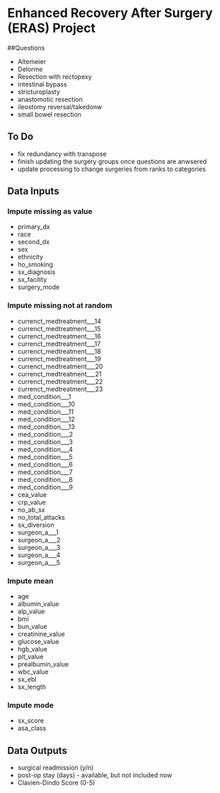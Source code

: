 # Enhanced Recovery After Surgery (ERAS) Project

##Questions
- Altemeier
- Delorme
- Resection with rectopexy
- intestinal bypass
- stricturoplasty
- anastomotic resection
- ileostomy reversal/takedonw
- small bowel resection

## To Do
- fix redundancy with transpose
- finish updating the surgery groups once questions are anwsered
- update processing to change surgeries from ranks to categories

## Data Inputs
### Impute missing as value
- primary_dx
- race
- second_dx
- sex
- ethnicity
- ho_smoking
- sx_diagnosis
- sx_facility
- surgery_mode
### Impute missing not at random
- currenct_medtreatment___14
- currenct_medtreatment___15
- currenct_medtreatment___16
- currenct_medtreatment___17
- currenct_medtreatment___18
- currenct_medtreatment___19
- currenct_medtreatment___20
- currenct_medtreatment___21
- currenct_medtreatment___22
- currenct_medtreatment___23
- med_condition___1
- med_condition___10
- med_condition___11
- med_condition___12
- med_condition___13
- med_condition___2
- med_condition___3
- med_condition___4
- med_condition___5
- med_condition___6
- med_condition___7
- med_condition___8
- med_condition___9
- cea_value
- crp_value
- no_ab_sx
- no_total_attacks
- sx_diversion
- surgeon_a___1
- surgeon_a___2
- surgeon_a___3
- surgeon_a___4
- surgeon_a___5
### Impute mean
- age
- albumin_value
- alp_value
- bmi
- bun_value
- creatinine_value
- glucose_value
- hgb_value
- plt_value
- prealbumin_value
- wbc_value
- sx_ebl
- sx_length
### Impute mode
- sx_score
- asa_class

## Data Outputs
- surgical readmission (y/n)
- post-op stay (days) - available, but not included now
- Clavien-Dindo Score (0-5)